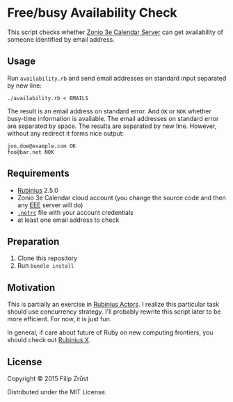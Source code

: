 # Free/busy Availability Check

This script checks whether [Zonio 3e Calendar Server](https://zonio.net/calendar/) can get availability of someone identified by email address.

## Usage

Run `availability.rb` and send email addresses on standard input separated by new line:

    ./availability.rb < EMAILS

The result is an email address on standard error. And `OK` or `NOK`
whether busy-time information is available. The email addresses on standard error are separated by space. The results are separated by new line. However, without any redirect it forms nice output:

    jon.doe@example.com OK
    foo@bar.net NOK

## Requirements

- [Rubinius](http://rubini.us) 2.5.0
- Zonio 3e Calendar cloud account (you change the source code and then any [EEE](https://zonio.net/docs/display/3E/Easy+Event+Exchange+protocol) server will do)
- [`.netrc`](http://www.gnu.org/software/inetutils/manual/html_node/The-_002enetrc-File.html) file with your account credentials
- at least one email address to check

## Preparation

1. Clone this repository
2. Run `bundle install`

## Motivation

This is partially an exercise in [Rubinius Actors](http://rubini.us/doc/en/systems/concurrency/). I realize this particular task should use concurrency strategy. I'll probably rewrite this script later to be more efficient. For now, it is just fun.

In general, if care about future of Ruby on new computing frontiers, you should check out [Rubinius X](http://x.rubini.us).

## License

Copyright © 2015 Filip Zrůst

Distributed under the MIT License.
